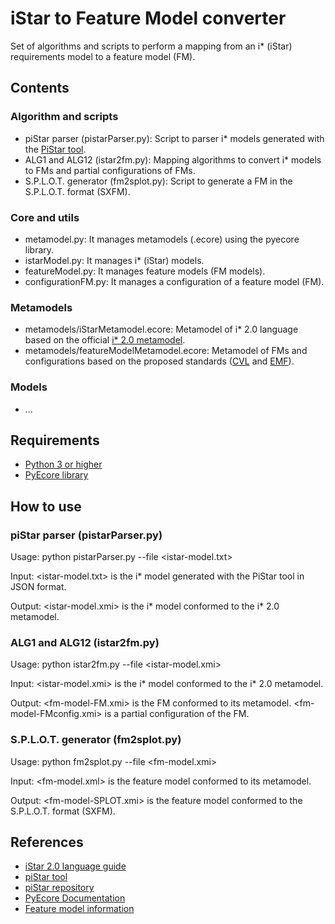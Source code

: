 # iStar to Feature Model converter
Set of algorithms and scripts to perform a mapping from an i* (iStar) requirements model to a feature model (FM). 


## Contents
### Algorithm and scripts
* piStar parser (pistarParser.py): Script to parser i* models generated with the [PiStar tool](http://www.cin.ufpe.br/~jhcp/pistar/tool/#).  
* ALG1 and ALG12 (istar2fm.py): Mapping algorithms to convert i* models to FMs and partial configurations of FMs.  
* S.P.L.O.T. generator (fm2splot.py): Script to generate a FM in the S.P.L.O.T. format (SXFM).  

### Core and utils
* metamodel.py: It manages metamodels (.ecore) using the pyecore library.  
* istarModel.py: It manages i* (iStar) models.  
* featureModel.py: It manages feature models (FM models).  
* configurationFM.py: It manages a configuration of a feature model (FM).  

### Metamodels
* metamodels/iStarMetamodel.ecore: Metamodel of i* 2.0 language based on the official [i* 2.0 metamodel](https://arxiv.org/abs/1605.07767).
* metamodels/featureModelMetamodel.ecore: Metamodel of FMs and configurations based on the proposed standards ([CVL](http://caosd.lcc.uma.es/vexgine/about-cvl/) and [EMF](https://projects.eclipse.org/projects/modeling.emft.featuremodel)).  

### Models
* ...


## Requirements
* [Python 3 or higher](https://www.python.org/)  
* [PyEcore library](https://pyecore.readthedocs.io/en/latest/)  


## How to use

### piStar parser (pistarParser.py)
Usage:
    python pistarParser.py --file <istar-model.txt>

Input:
    <istar-model.txt> is the i* model generated with the PiStar tool in JSON format.

Output:
    <istar-model.xmi> is the i* model conformed to the i* 2.0 metamodel.

### ALG1 and ALG12 (istar2fm.py)	
Usage:
    python istar2fm.py --file <istar-model.xmi>

Input:
    <istar-model.xmi> is the i* model conformed to the i* 2.0 metamodel.

Output:
    <fm-model-FM.xmi> is the FM conformed to its metamodel.
    <fm-model-FMconfig.xmi> is a partial configuration of the FM.

### S.P.L.O.T. generator (fm2splot.py)
Usage:
    python fm2splot.py --file <fm-model.xmi>

Input:
    <fm-model.xml> is the feature model conformed to its metamodel.

Output:
    <fm-model-SPLOT.xmi> is the feature model conformed to the S.P.L.O.T. format (SXFM).


## References
* [iStar 2.0 language guide](https://arxiv.org/abs/1605.07767)  
* [piStar tool](http://www.cin.ufpe.br/~jhcp/pistar/tool/#)
* [piStar repository](https://github.com/jhcp/piStar)  
* [PyEcore Documentation](https://pyecore.readthedocs.io/en/latest/)  
* [Feature model information](https://en.wikipedia.org/wiki/Feature_model)  



